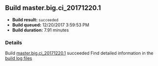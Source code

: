 ## Build master.big.ci_20171220.1
- **Build result:** `succeeded`
- **Build queued:** 12/20/2017 3:59:53 PM
- **Build duration:** 7.91 minutes
### Details
Build [master.big.ci_20171220.1](https://winappstudio.visualstudio.com/web/build.aspx?pcguid=a4ef43be-68ce-4195-a619-079b4d9834c2&builduri=vstfs%3a%2f%2f%2fBuild%2fBuild%2f24482) succeeded
Find detailed information in the [build log files](https://uwpctdiags.blob.core.windows.net/buildlogs/master.big.ci_20171220.1_logs.zip)
